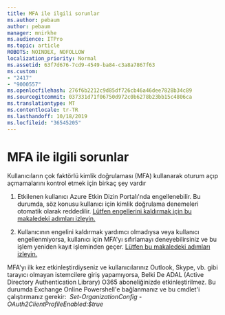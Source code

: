 ```yaml
---
title: MFA ile ilgili sorunlar
ms.author: pebaum
author: pebaum
manager: mnirkhe
ms.audience: ITPro
ms.topic: article
ROBOTS: NOINDEX, NOFOLLOW
localization_priority: Normal
ms.assetid: 63f7d676-7cd9-4549-ba84-c3a8a7867f63
ms.custom:
- "2417"
- "9000557"
ms.openlocfilehash: 276f6b2212c9d85df726cb46a46dee7828b34c89
ms.sourcegitcommit: 037331d71f06750d972c0b6278b23bb15c4806ca
ms.translationtype: MT
ms.contentlocale: tr-TR
ms.lasthandoff: 10/18/2019
ms.locfileid: "36545205"
---
```

# <a name="issues-with-mfa"></a>MFA ile ilgili sorunlar
Kullanıcıların çok faktörlü kimlik doğrulaması (MFA) kullanarak oturum açıp açmamalarını kontrol etmek için birkaç şey vardır

1. Etkilenen kullanıcı Azure Etkin Dizin Portalı'nda engellenebilir. Bu durumda, söz konusu kullanıcı için kimlik doğrulama denemeleri otomatik olarak reddedilir. [Lütfen engellerini kaldırmak için bu makaledeki adımları izleyin.](https://docs.microsoft.com/azure/active-directory/authentication/howto-mfa-mfasettings#block-and-unblock-users)

2. Kullanıcının engelini kaldırmak yardımcı olmadıysa veya kullanıcı engellenmiyorsa, kullanıcı için MFA'yı sıfırlamayı deneyebilirsiniz ve bu işlem yeniden kayıt işleminden geçer. [Lütfen bu makaledeki adımları izleyin.](https://docs.microsoft.com/azure/active-directory/authentication/howto-mfa-userdevicesettings#require-users-to-provide-contact-methods-again)

MFA'yı ilk kez etkinleştirdiyseniz ve kullanıcılarınız Outlook, Skype, vb. gibi tarayıcı olmayan istemcilere giriş yapamıyorsa, Belki De ADAL (Active Directory Authentication Library) O365 aboneliğinizde etkinleştirilmez. Bu durumda Exchange Online Powershell'e bağlanmanız ve bu cmdlet'i çalıştırmanız gerekir:  *Set-OrganizationConfig -OAuth2ClientProfileEnabled:$true*